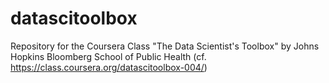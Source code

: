 datascitoolbox
==============

Repository for the Coursera Class "The Data Scientist's Toolbox" by Johns Hopkins Bloomberg School of Public Health (cf. https://class.coursera.org/datascitoolbox-004/)
